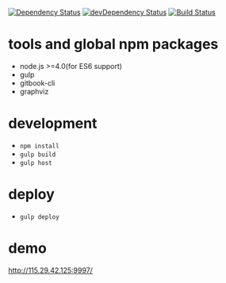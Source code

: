 [![Dependency Status](https://david-dm.org/plantain-00/SubsNoti-doc.svg)](https://david-dm.org/plantain-00/SubsNoti-doc)
[![devDependency Status](https://david-dm.org/plantain-00/SubsNoti-doc/dev-status.svg)](https://david-dm.org/plantain-00/SubsNoti-doc#info=devDependencies)
[![Build Status](https://travis-ci.org/plantain-00/SubsNoti-doc.svg?branch=master)](https://travis-ci.org/plantain-00/SubsNoti-doc)

# tools and global npm packages

+ node.js >=4.0(for ES6 support)
+ gulp
+ gitbook-cli
+ graphviz

# development

+ `npm install`
+ `gulp build`
+ `gulp host`

# deploy

+ `gulp deploy`

# demo

http://115.29.42.125:9997/
